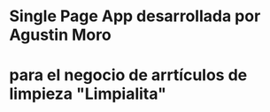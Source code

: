 # Single Page App desarrollada por Agustin Moro
# para el negocio de arrtículos de limpieza "Limpialita"
